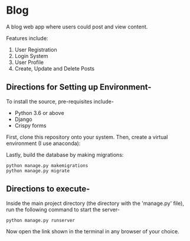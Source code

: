 # Blog
A blog web app where users could post and view content.

Features include:
1. User Registration
2. Login System
3. User Profile
4. Create, Update and Delete Posts

## Directions for Setting up Environment-

To install the source, pre-requisites include-

- Python 3.6 or above
- Django
- Crispy forms

First, clone this repository onto your system. Then, create a virtual environment (I use anaconda):


Lastly, build the database by making migrations:
```
python manage.py makemigrations
python manage.py migrate
```

## Directions to execute-

Inside the main project directory (the directory with the 'manage.py' file), run the following command to start the server-
```
python manage.py runserver
```

Now open the link shown in the terminal in any browser of your choice.
